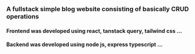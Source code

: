 ### A fullstack simple blog website consisting of basically CRUD operations

#### Frontend was developed using react, tanstack query, tailwind css ...

#### Backend was developed using node js, express typescript ...
